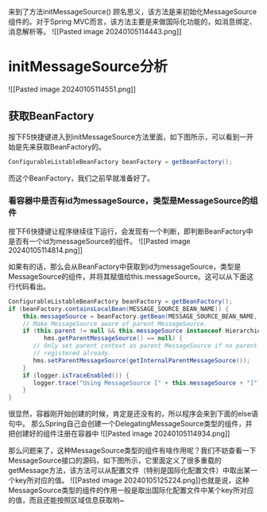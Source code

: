 来到了方法initMessageSource()
顾名思义，该方法是来初始化MessageSource组件的。对于Spring MVC而言，该方法主要是来做国际化功能的，如消息绑定、消息解析等。
![[Pasted image 20240105114443.png]]
# initMessageSource分析
![[Pasted image 20240105114551.png]]
## 获取BeanFactory

按下F5快捷键进入到initMessageSource方法里面，如下图所示，可以看到一开始是先来获取BeanFactory的。
```java
ConfigurableListableBeanFactory beanFactory = getBeanFactory();
```
而这个BeanFactory，我们之前早就准备好了。

### 看容器中是否有id为messageSource，类型是MessageSource的组件

按下F6快捷键让程序继续往下运行，会发现有一个判断，即判断BeanFactory中是否有一个id为messageSource的组件。
![[Pasted image 20240105114814.png]]

如果有的话，那么会从BeanFactory中获取到id为messageSource，类型是MessageSource的组件，并将其赋值给this.messageSource。这可以从下面这行代码看出。
```java
ConfigurableListableBeanFactory beanFactory = getBeanFactory();  
if (beanFactory.containsLocalBean(MESSAGE_SOURCE_BEAN_NAME)) {  
    this.messageSource = beanFactory.getBean(MESSAGE_SOURCE_BEAN_NAME, MessageSource.class);  
    // Make MessageSource aware of parent MessageSource.  
    if (this.parent != null && this.messageSource instanceof HierarchicalMessageSource hms &&  
          hms.getParentMessageSource() == null) {  
       // Only set parent context as parent MessageSource if no parent MessageSource  
       // registered already.       
       hms.setParentMessageSource(getInternalParentMessageSource());  
    }  
    if (logger.isTraceEnabled()) {  
       logger.trace("Using MessageSource [" + this.messageSource + "]");  
    }  
}
```
很显然，容器刚开始创建的时候，肯定是还没有的，所以程序会来到下面的else语句中。
那么Spring自己会创建一个DelegatingMessageSource类型的组件，并把创建好的组件注册在容器中
![[Pasted image 20240105114934.png]]

那么问题来了，这种MessageSource类型的组件有啥作用呢？我们不妨查看一下MessageSource接口的源码，如下图所示，它里面定义了很多重载的getMessage方法，该方法可以从配置文件（特别是国际化配置文件）中取出某一个key所对应的值。
![[Pasted image 20240105125224.png]]也就是说，这种MessageSource类型的组件的作用一般是取出国际化配置文件中某个key所对应的值，而且还能按照区域信息获取哟~